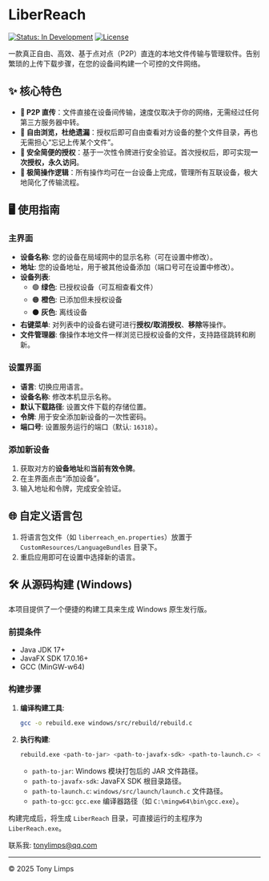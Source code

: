# LiberReach

[![Status: In Development](https://img.shields.io/badge/Status-In%20Development-blue)](https://github.com/your_username/your_repo)
[![License](https://img.shields.io/badge/License-Apache%202.0-green.svg)](https://opensource.org/licenses/Apache-2.0)

一款真正自由、高效、基于点对点（P2P）直连的本地文件传输与管理软件。告别繁琐的上传下载步骤，在您的设备间构建一个可控的文件网络。

## ✨ 核心特色

-   **🔄 P2P 直传**：文件直接在设备间传输，速度仅取决于你的网络，无需经过任何第三方服务器中转。
-   **👀 自由浏览，杜绝遗漏**：授权后即可自由查看对方设备的整个文件目录，再也无需担心“忘记上传某个文件”。
-   **🔐 安全简便的授权**：基于一次性令牌进行安全验证。首次授权后，即可实现**一次授权，永久访问**。
-   **🎯 极简操作逻辑**：所有操作均可在一台设备上完成，管理所有互联设备，极大地简化了传输流程。

## 🖥 使用指南

### 主界面
-   **设备名称**: 您的设备在局域网中的显示名称（可在设置中修改）。
-   **地址**: 您的设备地址，用于被其他设备添加（端口号可在设置中修改）。
-   **设备列表**:
    -   🟢 **绿色**: 已授权设备（可互相查看文件）
    -   🟠 **橙色**: 已添加但未授权设备
    -   ⚫ **灰色**: 离线设备
-   **右键菜单**: 对列表中的设备右键可进行**授权/取消授权**、**移除**等操作。
-   **文件管理器**: 像操作本地文件一样浏览已授权设备的文件，支持路径跳转和刷新。

### 设置界面
-   **语言**: 切换应用语言。
-   **设备名称**: 修改本机显示名称。
-   **默认下载路径**: 设置文件下载的存储位置。
-   **令牌**: 用于安全添加新设备的一次性密码。
-   **端口号**: 设置服务运行的端口（默认: `16318`）。

### 添加新设备
1.  获取对方的**设备地址**和**当前有效令牌**。
2.  在主界面点击“添加设备”。
3.  输入地址和令牌，完成安全验证。

## 🌐 自定义语言包
1.  将语言包文件（如 `liberreach_en.properties`）放置于 `CustomResources/LanguageBundles` 目录下。
2.  重启应用即可在设置中选择新的语言。

## 🛠 从源码构建 (Windows)

本项目提供了一个便捷的构建工具来生成 Windows 原生发行版。

### 前提条件
-   Java JDK 17+
-   JavaFX SDK 17.0.16+
-   GCC (MinGW-w64)

### 构建步骤
1.  **编译构建工具**:
    ```bash
    gcc -o rebuild.exe windows/src/rebuild/rebuild.c
    ```

2.  **执行构建**:
    ```bash
    rebuild.exe <path-to-jar> <path-to-javafx-sdk> <path-to-launch.c> <path-to-gcc>
    ```
    -   `path-to-jar`: Windows 模块打包后的 JAR 文件路径。
    -   `path-to-javafx-sdk`: JavaFX SDK 根目录路径。
    -   `path-to-launch.c`: `windows/src/launch/launch.c` 文件路径。
    -   `path-to-gcc`: `gcc.exe` 编译器路径（如 `C:\mingw64\bin\gcc.exe`）。

构建完成后，将生成 `LiberReach` 目录，可直接运行的主程序为 `LiberReach.exe`。

联系我: tonylimps@qq.com

---

© 2025 Tony Limps
